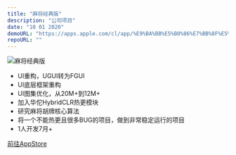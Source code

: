 ```yaml
---
title: "麻将经典版"
description: "公司项目"
date: "10 01 2020"
demoURL: "https://apps.apple.com/cl/app/%E9%BA%BB%E5%B0%86%E7%BB%8F%E5%85%B8%E7%89%88-%E5%8D%95%E6%9C%BA%E5%9B%9B%E5%B7%9D%E6%8C%87%E5%B0%96%E7%BA%A2%E4%B8%AD%E6%89%93%E9%BA%BB%E5%B0%86%E5%B0%8F%E6%B8%B8%E6%88%8F/id1581732727"
repoURL: ""
---
```


![麻将经典版](/unity/mahjong.png)

* UI重构，UGUI转为FGUI  
* UI底层框架重构
* UI图集优化，从20M+到12M+
* 加入华佗HybridCLR热更模块  
* 研究麻将胡牌核心算法  
* 将一个不能热更且很多BUG的项目，做到非常稳定运行的项目  
* 1人开发7月+
  
<div class="flex items-center justify-center">
    <a
    href="https://apps.apple.com/cl/app/%E9%BA%BB%E5%B0%86%E7%BB%8F%E5%85%B8%E7%89%88-%E5%8D%95%E6%9C%BA%E5%9B%9B%E5%B7%9D%E6%8C%87%E5%B0%96%E7%BA%A2%E4%B8%AD%E6%89%93%E9%BA%BB%E5%B0%86%E5%B0%8F%E6%B8%B8%E6%88%8F/id1581732727"
    target="_blank"
    class="mx-2 rounded-full bg-orange-300 px-3 py-2 transition-colors duration-300 ease-in-out hover:bg-cyan-200 dark:bg-orange-500 dark:hover:bg-cyan-500"
    >
    前往AppStore
    </a>
</div>
